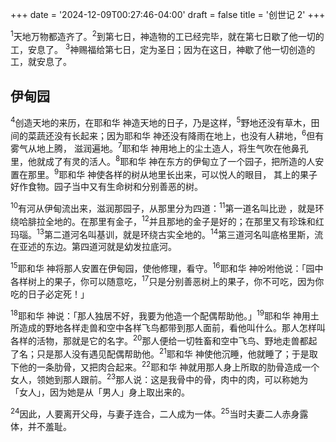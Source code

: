 +++
date = '2024-12-09T00:27:46-04:00'
draft = false
title = '创世记 2'
+++

<sup>1</sup>天地万物都造齐了。<sup>2</sup>到第七日，神造物的工已经完毕，就在第七日歇了他一切的工，安息了。
<sup>3</sup>神赐福给第七日，定为圣日；因为在这日，神歇了他一切创造的工，就安息了。
## 伊甸园
<sup>4</sup>创造天地的来历，在耶和华 神造天地的日子，乃是这样，<sup>5</sup>野地还没有草木，田间的菜蔬还没有长起来；因为耶和华 神还没有降雨在地上，也没有人耕地，<sup>6</sup>但有雾气从地上腾， 滋润遍地。<sup>7</sup>耶和华 神用地上的尘土造人，将生气吹在他鼻孔里，他就成了有灵的活人。<sup>8</sup>耶和华 神在东方的伊甸立了一个园子，把所造的人安置在那里。<sup>9</sup>耶和华 神使各样的树从地里长出来，可以悦人的眼目， 其上的果子好作食物。园子当中又有生命树和分别善恶的树。

<sup>10</sup>有河从伊甸流出来，滋润那园子，从那里分为四道：<sup>11</sup>第一道名叫比逊 ，就是环绕哈腓拉全地的。在那里有金子，<sup>12</sup>并且那地的金子是好的；在那里又有珍珠和红玛瑙。<sup>13</sup>第二道河名叫基训，就是环绕古实全地的。<sup>14</sup>第三道河名叫底格里斯，流在亚述的东边。第四道河就是幼发拉底河。

<sup>15</sup>耶和华 神将那人安置在伊甸园，使他修理，看守。<sup>16</sup>耶和华 神吩咐他说：「园中各样树上的果子，你可以随意吃，<sup>17</sup>只是分别善恶树上的果子，你不可吃，因为你吃的日子必定死！」

<sup>18</sup>耶和华 神说：「那人独居不好，我要为他造一个配偶帮助他。」<sup>19</sup>耶和华 神用土所造成的野地各样走兽和空中各样飞鸟都带到那人面前，看他叫什么。那人怎样叫各样的活物，那就是它的名字。<sup>20</sup>那人便给一切牲畜和空中飞鸟、野地走兽都起了名；只是那人没有遇见配偶帮助他。<sup>21</sup>耶和华 神使他沉睡，他就睡了；于是取下他的一条肋骨，又把肉合起来。<sup>22</sup>耶和华 神就用那人身上所取的肋骨造成一个女人，领她到那人跟前。<sup>23</sup>那人说：这是我骨中的骨，肉中的肉，可以称她为「女人」，因为她是从「男人」身上取出来的。

<sup>24</sup>因此，人要离开父母，与妻子连合，二人成为一体。<sup>25</sup>当时夫妻二人赤身露体，并不羞耻。

